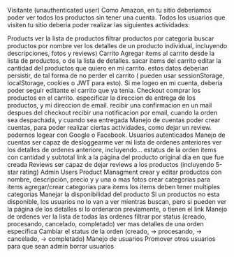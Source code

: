 Visitante (unauthenticated user)
Como Amazon, en tu sitio deberiamos poder ver todos los productos sin tener una cuenta. Todos los usuarios que visiten tu sitio deberia poder realizar las siguientes actividades:

Products
ver la lista de productos
filtrar productos por categoria
buscar productos por nombre
ver los detalles de un producto individual, incluyendo descripciones, fotos y reviews)
Carrito
Agregar items al carrito desde la lista de productos, o de la lista de detalles.
sacar items del carrito
editar la cantidad del productos que quiero en mi carrito.
estos datos deberian persistir, de tal forma de no perder el carrito ( pueden usar sessionStorage, localStorage, cookies o JWT para esto).
Si me logeo en mi cuenta, deberia poder seguir editante el carrito que ya tenia.
Checkout
comprar los productos en el carrito.
especificar la direccion de entrega de los productos, y mi direccion de email.
recibir una confirmacion en un mail despues del checkout
recibir una notificacion por email, cuando la orden sea despachada, y cuando sea entregada
Manejo de cuentas
poder crear cuentas, para poder realizar ciertas actividades, como dejar un review.
podernos logear con Google o Facebook.
Usuarios autenticados
Manejo de cuentas
ser capaz de desloggearme
ver mi lista de ordenes anteriores
ver los detalles de ordenes anteriore, incluyendo...
estatus de la orden
items con cantidad y subtotal
link a la página del producto original
dia en que fue creada
Reviews
ser capaz de dejar reviews a los productos (incluyendo 5-star rating)
Admin Users
Product Managment
crear y editar productos con nombre, descripción, precio y y una o mas fotos
crear categorias para items
agregar/crear categorias para items
los items deben tener multiples categorias
Manejar la disponibilidad del producto
Si un productos no esta disponible, los usuarios no lo van a ver mientras buscan, pero si pueden ver la página de los detalles si lo ordenaron previamente, o tienen el link
Manejo de ordenes
ver la lista de todas las ordenes
filtrar por status (creado, procesando, cancelado, completado)
ver mas detalles de una orden específica
Cambiar el status de la orden (creado, -> procesando, -> cancelado, -> completado)
Manejo de usuarios
Promover otros usuarios para que sean admin
borrar usuarios